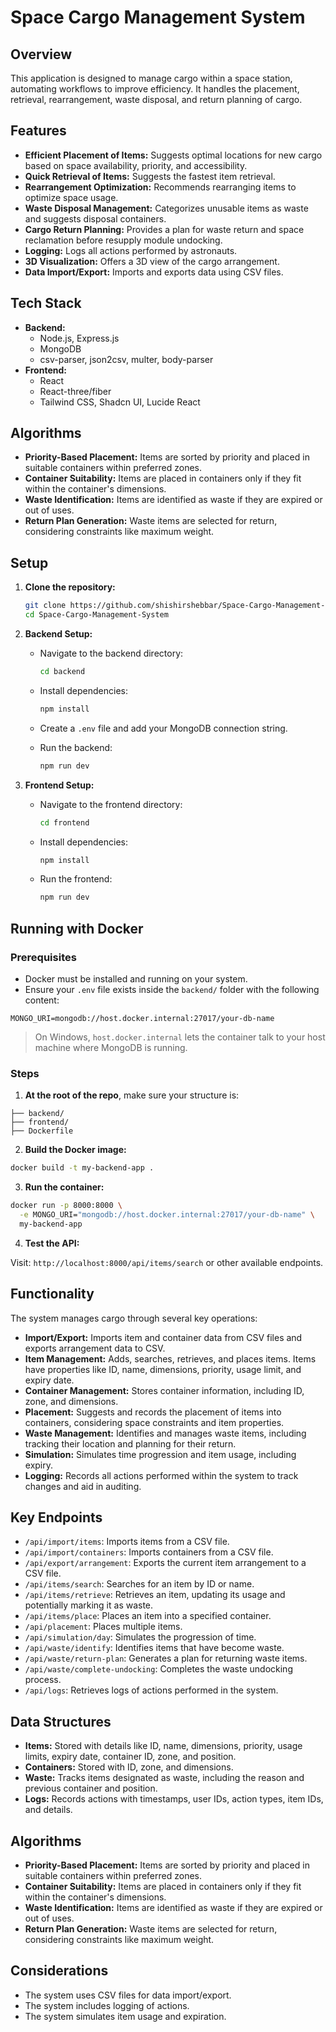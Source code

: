 # Space Cargo Management System

## Overview

This application is designed to manage cargo within a space station, automating workflows to improve efficiency. It handles the placement, retrieval, rearrangement, waste disposal, and return planning of cargo.

## Features

- **Efficient Placement of Items:** Suggests optimal locations for new cargo based on space availability, priority, and accessibility.
- **Quick Retrieval of Items:** Suggests the fastest item retrieval.
- **Rearrangement Optimization:** Recommends rearranging items to optimize space usage.
- **Waste Disposal Management:** Categorizes unusable items as waste and suggests disposal containers.
- **Cargo Return Planning:** Provides a plan for waste return and space reclamation before resupply module undocking.
- **Logging:** Logs all actions performed by astronauts.
- **3D Visualization:** Offers a 3D view of the cargo arrangement.
- **Data Import/Export:** Imports and exports data using CSV files.

## Tech Stack

- **Backend:**
    - Node.js, Express.js
    - MongoDB
    - csv-parser, json2csv, multer, body-parser
- **Frontend:**
    - React
    - React-three/fiber
    - Tailwind CSS, Shadcn UI, Lucide React

## Algorithms

- **Priority-Based Placement:** Items are sorted by priority and placed in suitable containers within preferred zones.
- **Container Suitability:** Items are placed in containers only if they fit within the container's dimensions.
- **Waste Identification:** Items are identified as waste if they are expired or out of uses.
- **Return Plan Generation:** Waste items are selected for return, considering constraints like maximum weight.

## Setup

1. **Clone the repository:**

    ```bash
    git clone https://github.com/shishirshebbar/Space-Cargo-Management-System.git
    cd Space-Cargo-Management-System
    ```

2. **Backend Setup:**

    - Navigate to the backend directory:

        ```bash
        cd backend
        ```

    - Install dependencies:

        ```bash
        npm install
        ```

    - Create a `.env` file and add your MongoDB connection string.
    - Run the backend:

        ```bash
        npm run dev
        ```

3. **Frontend Setup:**
    

    - Navigate to the frontend directory:

        ```bash
        cd frontend
        ```

    - Install dependencies:

        ```bash
        npm install
        ```

    - Run the frontend:

        ```bash
        npm run dev
        ```


## Running with Docker

### Prerequisites

- Docker must be installed and running on your system.
- Ensure your `.env` file exists inside the `backend/` folder with the following content:

```
MONGO_URI=mongodb://host.docker.internal:27017/your-db-name
```

> On Windows, `host.docker.internal` lets the container talk to your host machine where MongoDB is running.

### Steps

1. **At the root of the repo**, make sure your structure is:

```
├── backend/
├── frontend/
├── Dockerfile
```
2. **Build the Docker image:**
```bash
docker build -t my-backend-app .
```
3. **Run the container:**
```bash
docker run -p 8000:8000 \
  -e MONGO_URI="mongodb://host.docker.internal:27017/your-db-name" \
  my-backend-app
```
4. **Test the API:**

Visit:
`http://localhost:8000/api/items/search`
or other available endpoints.

## Functionality

The system manages cargo through several key operations:

- **Import/Export:** Imports item and container data from CSV files and exports arrangement data to CSV.
- **Item Management:** Adds, searches, retrieves, and places items. Items have properties like ID, name, dimensions, priority, usage limit, and expiry date.
- **Container Management:** Stores container information, including ID, zone, and dimensions.
- **Placement:** Suggests and records the placement of items into containers, considering space constraints and item properties.
- **Waste Management:** Identifies and manages waste items, including tracking their location and planning for their return.
- **Simulation:** Simulates time progression and item usage, including expiry.
- **Logging:** Records all actions performed within the system to track changes and aid in auditing.

## Key Endpoints

- `/api/import/items`: Imports items from a CSV file.
- `/api/import/containers`: Imports containers from a CSV file.
- `/api/export/arrangement`: Exports the current item arrangement to a CSV file.
- `/api/items/search`: Searches for an item by ID or name.
- `/api/items/retrieve`: Retrieves an item, updating its usage and potentially marking it as waste.
- `/api/items/place`: Places an item into a specified container.
- `/api/placement`: Places multiple items.
- `/api/simulation/day`: Simulates the progression of time.
- `/api/waste/identify`: Identifies items that have become waste.
- `/api/waste/return-plan`: Generates a plan for returning waste items.
- `/api/waste/complete-undocking`: Completes the waste undocking process.
- `/api/logs`: Retrieves logs of actions performed in the system.

## Data Structures

- **Items:** Stored with details like ID, name, dimensions, priority, usage limits, expiry date, container ID, zone, and position.
- **Containers:** Stored with ID, zone, and dimensions.
- **Waste:** Tracks items designated as waste, including the reason and previous container and position.
- **Logs:** Records actions with timestamps, user IDs, action types, item IDs, and details.

## Algorithms

- **Priority-Based Placement:** Items are sorted by priority and placed in suitable containers within preferred zones.
- **Container Suitability:** Items are placed in containers only if they fit within the container's dimensions.
- **Waste Identification:** Items are identified as waste if they are expired or out of uses.
- **Return Plan Generation:** Waste items are selected for return, considering constraints like maximum weight.

## Considerations

- The system uses CSV files for data import/export.
- The system includes logging of actions.
- The system simulates item usage and expiration.
